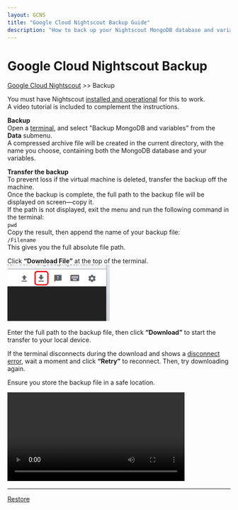 ```yaml
---
layout: GCNS
title: "Google Cloud Nightscout Backup Guide"
description: "How to back up your Nightscout MongoDB database and variables on Google Cloud: generate a compressed archive via the terminal, download it safely, and avoid data loss if the VM is deleted."
---
```


# Google Cloud Nightscout Backup
[Google Cloud Nightscout](./GoogleCloud.md) >> Backup  
  
You must have Nightscout [installed and operational](./GoogleCloud.md) for this to work.  
A video tutorial is included to complement the instructions.  
  
**Backup**  
Open a [terminal](./Terminal.md), and select "Backup MongoDB and variables" from the **Data** submenu.  
A compressed archive file will be created in the current directory, with the name you choose, containing both the MongoDB database and your variables.  
  
**Transfer the backup**  
To prevent loss if the virtual machine is deleted, transfer the backup off the machine.  
Once the backup is complete, the full path to the backup file will be displayed on screen—copy it.  
If the path is not displayed, exit the menu and run the following command in the terminal:  
`pwd`  
Copy the result, then append the name of your backup file:  
`/Filename`  
This gives you the full absolute file path.  
  
Click **“Download File”** at the top of the terminal.    
![Download](./images/Download.png)  
  
Enter the full path to the backup file, then click **“Download”** to start the transfer to your local device.  
  
If the terminal disconnects during the download and shows a [disconnect error](./images/Disconnect.png), wait a moment and click **“Retry”** to reconnect. Then, try downloading again.  
  
Ensure you store the backup file in a safe location.  
  
<video width="400" controlsList="nodownload" src="./video/Backup.mp4" controls>  
</video>  
  
<br/>  
  
---  
  
[Restore](./DatabaseRestore.md)  
  

